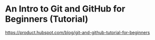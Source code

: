# An Intro to Git and GitHub for Beginners (Tutorial)
https://product.hubspot.com/blog/git-and-github-tutorial-for-beginners 
